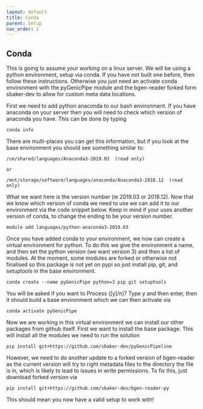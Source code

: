 ```yaml
---
layout: default
title: Conda
parent: Setup
nav_order: 2
---
```


## Conda

This is going to assume your working on a linux server. We will be using a python environment, setup via conda. If you 
have not built one before, then follow these instructions. Otherwise you just need an activate conda environment with 
the pyGenicPipe module and the bgen-reader forked form sbaker-dev to allow for custom meta data locations.

First we need to add python anaconda to our bash environment. If you have anaconda on your server then you will need to 
check which version of anaconda you have. This can be done by typing 

```console
conda info
```

There are multi-places you can get this information, but if you look at the base environment you should see something
similar to:

```console
/cm/shared/languages/Anaconda3-2019.03  (read only)

or

/mnt/storage/software/languages/anaconda/Anaconda3-2018.12  (read only)
```

What we want here is the version number (ie 2019.03 or 2018.12). Now that we know which version of conda we need to use
we can add it to our environment via the code snippet below. Keep in mind if your uses another version of conda, to 
change the ending to be your version number.

```console
module add languages/python-anaconda3-2019.03
```

Once you have added conda to your environment, we now can create a virtual environment for python. To do this we give
the environment a name, and then set the python version (we want version 3) and then a list of modules. At the moment,
some modules are forked or otherwise not finalised so this package is not yet on pypi so just install pip, git, and 
setuptools in the base environment.

```console
conda create --name pyGenicPipe python=3 pip git setuptools
```

You will be asked if you want to Process ([y]/n)? Type y and then enter, then it should build a base environment which
we can then activate via 

```console
conda activate pyGenicPipe
```

Now we are working in this virtual environment we can install our other packages from github itself. First we want to
install the base package. This will install all the modules we need to run the solution

```console
pip install git+https://github.com/sbaker-dev/pyGenicPipeline
```

However, we need to do another update to a forked version of bgen-reader as the current version will try to right 
metadata files to the directory the file is in, which is likely to lead to issues in write permissions. To fix this, 
just download forked version via

```console
pip install git+https://github.com/sbaker-dev/bgen-reader-py
```

This should mean you now have a valid setup to work with!
